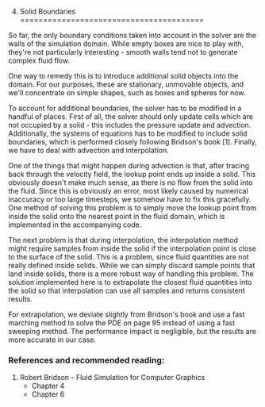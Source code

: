 4) Solid Boundaries
========================================

So far, the only boundary conditions taken into account in the solver are the walls of the simulation domain. While empty boxes are nice to play with, they're not particularly interesting - smooth walls tend not to generate complex fluid flow.

One way to remedy this is to introduce additional solid objects into the domain. For our purposes, these are stationary, unmovable objects, and we'll concentrate on simple shapes, such as boxes and spheres for now.

To account for additional boundaries, the solver has to be modified in a handful of places. First of all, the solver should only update cells which are not occupied by a solid - this includes the pressure update and advection. Additionally, the systems of equations has to be modified to include solid boundaries, which is performed closely following Bridson's book [1]. Finally, we have to deal with advection and interpolation.

One of the things that might happen during advection is that, after tracing back through the velocity field, the lookup point ends up inside a solid. This obviously doesn't make much sense, as there is no flow from the solid into the fluid. Since this is obviously an error, most likely caused by numerical inaccuracy or too large timesteps, we somehow have to fix this gracefully. One method of solving this problem is to simply move the lookup point from inside the solid onto the nearest point in the fluid domain, which is implemented in the accompanying code.

The next problem is that during interpolation, the interpolation method might require samples from inside the solid if the interpolation point is close to the surface of the solid. This is a problem, since fluid quantities are not really defined inside solids. While we can simply discard sample points that land inside solids, there is a more robust way of handling this problem. The solution implemented here is to extrapolate the closest fluid quantities into the solid so that interpolation can use all samples and returns consistent results.

For extrapolation, we deviate slightly from Bridson's book and use a fast marching method to solve the PDE on page 95 instead of using a fast sweeping method. The performance impact is negligible, but the results are more accurate in our case. 

### References and recommended reading:

  1. Robert Bridson - Fluid Simulation for Computer Graphics
       - Chapter 4
       - Chapter 6